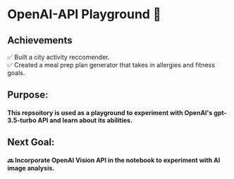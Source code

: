 # OpenAI-API Playground 📕

## Achievements
✅ Built a city activity reccomender.  
✅ Created a meal prep plan generator that takes in allergies and fitness goals.

## Purpose:
#### This repsoitory is used as a playground to experiment with OpenAI's gpt-3.5-turbo API and learn about its abilities. 

## Next Goal:
#### 🔜 Incorporate OpenAI Vision API in the notebook to experiment with AI image analysis. 
